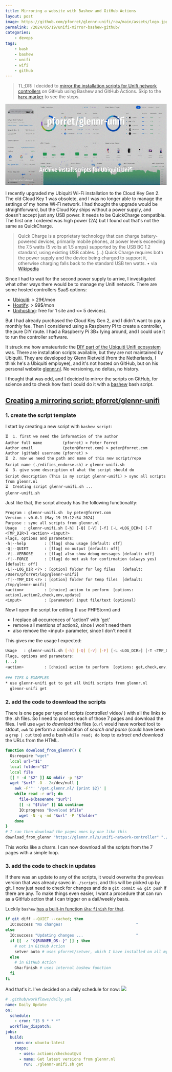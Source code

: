 ```yaml
---
title: Mirroring a website with Bashew and GitHub Actions
layout: post
image: https://github.com/pforret/glennr-unifi/raw/main/assets/logo.jpg
permalink: /2024/05/19/unifi-mirror-bashew-github/
categories:
    - devops
tags:
    - bash
    - bashew
    - unifi
    - wifi
    - github
---
```


> TL;DR: I decided to [mirror the installation scripts for Unifi network controllers](https://github.com/pforret/glennr-unifi) on GitHub using Bashew and GitHub Actions. Skip to the <a href="#here">`here` marker</a> to see the steps.

[![](https://github.com/pforret/glennr-unifi/raw/main/assets/logo.jpg)](https://github.com/pforret/glennr-unifi)

I recently upgraded my Ubiquiti Wi-Fi installation to the Cloud Key Gen 2. The old Cloud Key 1 was obsolete, and I was no longer able to manage the settings of my home Wi-Fi network. I had thought the upgrade would be straightforward, but the Cloud Key ships without a power supply, and doesn't accept just any USB power. It needs to be QuickCharge compatible. The first one I ordered was high power (2A) but I found out that's not the same as QuickCharge.

> Quick Charge is a proprietary technology that can charge battery-powered devices, primarily mobile phones, at power levels exceeding the 7.5 watts (5 volts at 1.5 amps) supported by the USB BC 1.2 standard, using existing USB cables. (...) Quick Charge requires both the power supply and the device being charged to support it, otherwise charging falls back to the standard USB ten watts.
> &bull; via [Wikipedia](https://en.wikipedia.org/wiki/Quick_Charge)

Since I had to wait for the second power supply to arrive, I investigated what other ways there would be to manage my Unifi network. There are some hosted controllers SaaS options: 

* [Ubiquiti](https://eu.store.ui.com/eu/en/collections/unifi-accessory-tech-hosting-and-gateways-cloud/products/unifi-hosting): > 29&euro;/mon 
* [Hostify](https://www.hostifi.com/#pricing): > 99$/mon
* [Unihosting](https://www.unihosted.com/#pricing): free for 1 site and <= 5 devices). 

But I had already purchased the Cloud Key Gen 2, and I didn't want to pay a monthly fee.
Then I considered using a Raspberry Pi to create a controller, the pure DIY route. I had a Raspberry Pi 3B+ lying around, and I could use it to run the controller software. 

It struck me how amateuristic the [DIY part of the Ubiquiti Unifi ecosystem](https://community.ui.com/questions/UniFi-Installation-Scripts-or-UniFi-Easy-Update-Script-or-UniFi-Lets-Encrypt-or-UniFi-Easy-Encrypt-/ccbc7530-dd61-40a7-82ec-22b17f027776) was. There are installation scripts available, but they are not maintained by Ubiquiti. They are developed by Glenn Rietveld (from the Netherlands, I think he's a Ubiquiti employee), and it's not hosted on GitHub, but on his personal website [glennr.nl](https://glennr.nl/scripts). No versioning, no deltas, no history.

I thought that was odd, and I decided to mirror the scripts on GitHub, for science and to check how fast I could do it with a [bashew](https://github.com/pforret/bashew) bash script.

##  <a name="here" href="https://github.com/pforret/glennr-unifi">Creating a mirroring script: pforret/glennr-unifi</a>

### 1. create the script template

I start by creating a new script with `bashew script`:

```
⏳  1. first we need the information of the author
Author full name         (pforret) > Peter Forret
Author email             (peter@forret.com) > peter@forret.com
Author (github) username (pforret) > 
⏳  2. now we need the path and name of this new script/repo
Script name (./edifies_endorse.sh) > glennr-unifi.sh
⏳  3. give some description of what the script should do
Script description (This is my script glennr-unifi) > sync all scripts from glennr.nl
⏳  Creating script glennr-unifi.sh ...
glennr-unifi.sh
```

Just like that, the script already has the following functionality:

```
Program : glennr-unifi.sh  by peter@forret.com
Version : v0.0.1 (May 19 15:12:54 2024)
Purpose : sync all scripts from glennr.nl
Usage   : glennr-unifi.sh [-h] [-Q] [-V] [-f] [-L <LOG_DIR>] [-T <TMP_DIR>] <action> <input?>
Flags, options and parameters:
-h|--help        : [flag] show usage [default: off]
-Q|--QUIET       : [flag] no output [default: off]
-V|--VERBOSE     : [flag] also show debug messages [default: off]
-f|--FORCE       : [flag] do not ask for confirmation (always yes) [default: off]
-L|--LOG_DIR <?> : [option] folder for log files   [default: /Users/pforret/log/glennr-unifi]
-T|--TMP_DIR <?> : [option] folder for temp files  [default: /tmp/glennr-unifi]
<action>         : [choice] action to perform  [options: action1,action2,check,env,update]
<input>          : [parameter] input file/text (optional)
```
Now I open the script for editing (I use PHPStorm) and

* I replace all occurrences of 'action1' with 'get'
* remove all mentions of action2, since I won't need them
* also remove the &lt;input&gt; parameter, since I don't need it

This gives me the usage I expected:
```bash
Usage   : glennr-unifi.sh [-h] [-Q] [-V] [-F] [-L <LOG_DIR>] [-T <TMP_DIR>] <action>
Flags, options and parameters:
(...)
<action>         : [choice] action to perform  [options: get,check,env,update]

### TIPS & EXAMPLES
* use glennr-unifi get to get all Unifi scripts from glennr.nl
  glennr-unifi get
```

### 2. add the code to download the scripts

There is one page per type of scripts (controller/ video/ ) with all the links to the .sh files. So I need to process each of those 7 pages and download the files. 
I will use `wget` to _download_ the files (`curl` would have worked too) to stdout, `awk` to perform a combination of _search and parse_ (could have been a `grep | cut` too) and a bash `while read; do` loop to _extract and download_ the URLs from the HTML. 

```bash
function download_from_glennr() {
  Os:require "wget"
  local url="$1"
  local folder="$2"
  local file
  [[ ! -d "$2" ]] && mkdir -p "$2"
  wget "$url" -O - 2>/dev/null |
    awk -F'"' '/get.glennr.nl/ {print $2}' |
    while read -r url; do
      file=$(basename "$url")
      [[ -z "$file" ]] && continue
      IO:progress "Download $file"
      wget -N -q -nd "$url" -P "$folder"
    done
}
# I can then download the pages ones by one like this
download_from_glennr "https://glennr.nl/s/unifi-network-controller" "./scripts/controller"
```
This works like a charm. I can now download all the scripts from the 7 pages with a simple loop.

### 3. add the code to check in updates

If there was an update to any of the scripts, it would overwrite the previous version that was already savec in `./scripts`, and this will be picked up by git. I now just need to check for changes and do a `git commit && git push` if there are any. To make things even easier, I want a procedure that can run as a GitHub action that I can trigger on a dail/weekly basis.

Luckily `bashew` [has a built-in function `Gha:finish` for that](https://blog.forret.com/2022/10/15/bashew-github-action/).
  
```bash
if git diff --QUIET --cached; then
  IO:success "No changes!                                "
else
  IO:success "Updating changes ...                       "
  if [[ -z "${RUNNER_OS:-}" ]] ; then
    # not in GitHub Action
    setver auto # uses pforret/setver, which I have installed on all my machines
  else
    # in GitHub Action
    Gha:finish # uses internal bashew function
  fi
fi
```

And that's it. I've decided on a daily schedule for now: [![](https://github.com/pforret/glennr-unifi/actions/workflows/daily.yml/badge.svg)](https://github.com/pforret/glennr-unifi/actions/workflows/daily.yml)

```yaml
# .github/workflows/daily.yml
name: Daily Update
on:
  schedule:
    - cron: "15 9 * * *"
  workflow_dispatch:
jobs:
  build:
    runs-on: ubuntu-latest
    steps:
      - uses: actions/checkout@v4
      - name: Get latest versions from glennr.nl
        run: ./glennr-unifi.sh get
```
